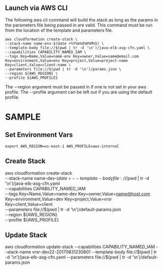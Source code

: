 ## Launch via AWS CLI  
The following aws cli command will build the stack as long as the params in the parameters file being passed in are valid. This command must be run from the location of the template and parameters file.  

```
aws cloudformation create-stack \
--stack-name name-env-$(date +%Y%m%d%H%M%S) \
--template-body file://$(pwd | tr -d '\n')/java-elb-asg-cfn.yaml \
--capabilities CAPABILITY_NAMED_IAM \
--tags Key=Name,Value=name-env Key=owner,Value=name@email.com Key=environment,Value=env Key=project,Value=project-name Key=client,Value=client-name \
--parameters file://$(pwd | tr -d '\n')/params.json \
--region ${AWS_REGION} \
--profile ${AWS_PROFILE}
```

The --region argument must be passed in if one is not set in your aws profile.
The --profile argument can be left out if you are using the default profile.

# SAMPLE

## Set Environment Vars  
```
export AWS_REGION=us-east-1 AWS_PROFILE=aws-internal
```

## Create Stack
aws cloudformation create-stack \
--stack-name name-dev-$(date +%Y%m%d%H%M%S) \
--template-body file://$(pwd | tr -d '\n')/java-elb-asg-cfn.yaml \
--capabilities CAPABILITY_NAMED_IAM \
--tags Key=Name,Value=name-dev Key=owner,Value=name@host.com Key=environment,Value=dev Key=project,Value=vrsr Key=client,Value=client \
--parameters file://$(pwd | tr -d '\n')/default-params.json \
--region ${AWS_REGION} \
--profile ${AWS_PROFILE}

## Update Stack
aws cloudformation update-stack --capabilities CAPABILITY_NAMED_IAM --stack-name vrsr-dev22-20170831235801 --template-body file://$(pwd | tr -d '\n')/java-elb-asg-cfn.yaml  --parameters file://$(pwd | tr -d '\n')/default-params.json
